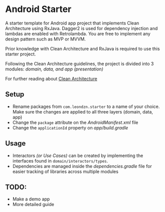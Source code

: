 # Android Starter
A starter template for Android app project that implements Clean Architecture using RxJava.
Dagger2 is used for dependency injection and lambdas are enabled with Retrolambda.
You are free to implement any design pattern such as MVP or MVVM.

Prior knowledge with Clean Architecture and RxJava is required to use this starter project.

Following the Clean Architecture guidelines, the project is divided
into 3 modules: *domain, data, and app (presentation)*

For further reading about [Clean Architecture](http://blog.cleancoder.com/uncle-bob/2012/08/13/the-clean-architecture.html)

## Setup
* Rename packages from `com.leondzn.starter` to a name of your choice. Make sure the changes are
  applied to all three layers (domain, data, app)
* Change the `package` attribute on the *AndroidManifest.xml* file
* Change the `applicationId` property on *app/build.gradle*

## Usage
* Interactors *(or Use Cases)* can be created by implementing the interfaces found in 
  `domain/interactors/types`.
* Dependencies are managed inside the *dependencies.gradle* file for easier tracking of
  libraries across multiple modules
  
  
## TODO:
- Make a demo app
- More detailed guide
